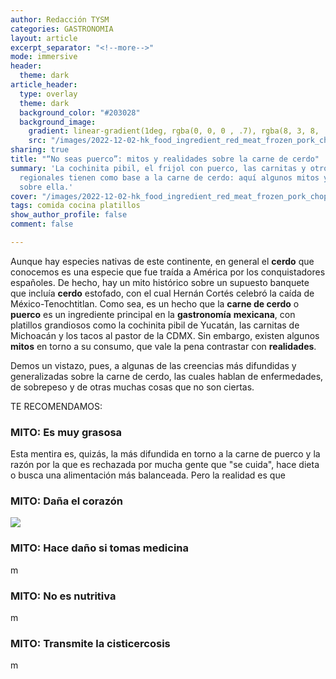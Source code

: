 ```yaml
---
author: Redacción TYSM
categories: GASTRONOMIA
layout: article
excerpt_separator: "<!--more-->"
mode: immersive
header:
  theme: dark
article_header:
  type: overlay
  theme: dark
  background_color: "#203028"
  background_image:
    gradient: linear-gradient(1deg, rgba(0, 0, 0 , .7), rgba(8, 3, 8, .9))
    src: "/images/2022-12-02-hk_food_ingredient_red_meat_frozen_pork_chop_raw_butt_steak_october_2021_ss2_012.jpeg"
sharing: true
title: "“No seas puerco”: mitos y realidades sobre la carne de cerdo"
summary: 'La cochinita pibil, el frijol con puerco, las carnitas y otros platillos
  regionales tienen como base a la carne de cerdo: aquí algunos mitos y realidades
  sobre ella.'
cover: "/images/2022-12-02-hk_food_ingredient_red_meat_frozen_pork_chop_raw_butt_steak_october_2021_ss2_012.jpeg"
tags: comida cocina platillos
show_author_profile: false
comment: false

---
```

Aunque hay especies nativas de este continente, en general el **cerdo** que conocemos es una especie que fue traída a América por los conquistadores españoles. De hecho, hay un mito histórico sobre un supuesto banquete que incluía **cerdo** estofado, con el cual Hernán Cortés celebró la caída de México-Tenochtitlan. Como sea, es un hecho que la **carne de cerdo** o **puerco** es un ingrediente principal en la **gastronomía** **mexicana**, con platillos grandiosos como la cochinita pibil de Yucatán, las carnitas de Michoacán y los tacos al pastor de la CDMX. Sin embargo, existen algunos **mitos** en torno a su consumo, que vale la pena contrastar con **realidades**.

Demos un vistazo, pues, a algunas de las creencias más difundidas y generalizadas sobre la carne de cerdo, las cuales hablan de enfermedades, de sobrepeso y de otras muchas cosas que no son ciertas.

TE RECOMENDAMOS:

### MITO: Es muy grasosa

Esta mentira es, quizás, la más difundida en torno a la carne de puerco y la razón por la que es rechazada por mucha gente que "se cuida", hace dieta o busca una alimentación más balanceada. Pero la realidad es que 

### MITO: Daña el corazón

![](https://upload.wikimedia.org/wikipedia/commons/thumb/c/c0/Pig_heads_in_a_market.jpg/1024px-Pig_heads_in_a_market.jpg)

### MITO: Hace daño si tomas medicina

m

### MITO: No es nutritiva

m

### MITO: Transmite la cisticercosis

m
